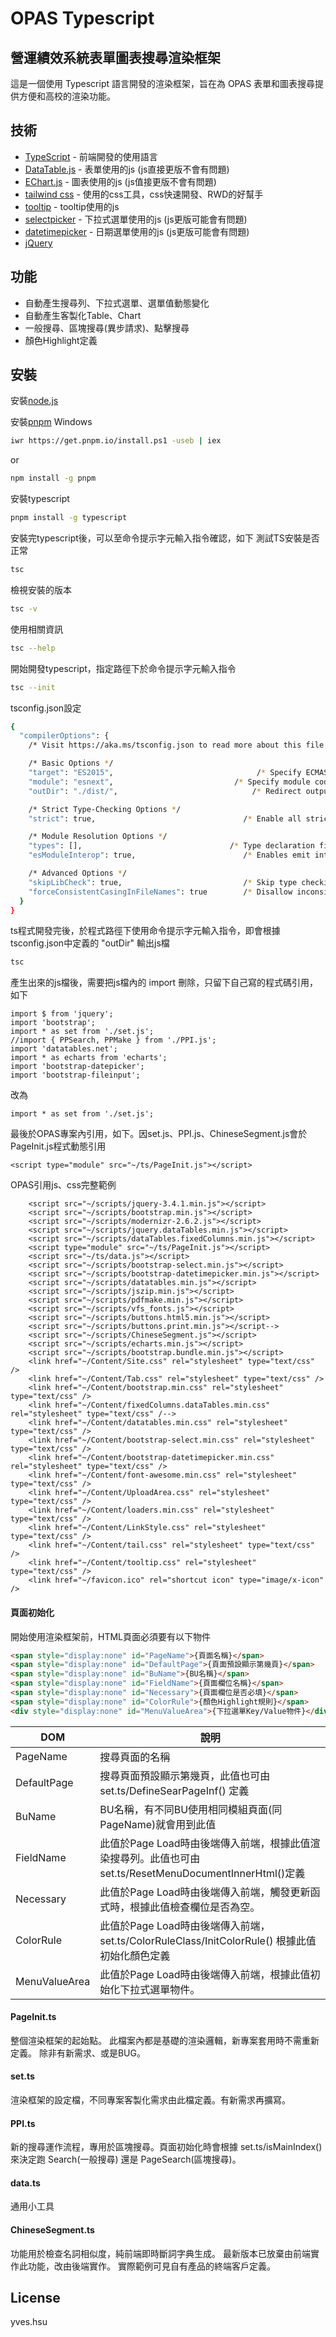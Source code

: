 # OPAS Typescript
## 營運績效系統表單圖表搜尋渲染框架

這是一個使用 Typescript 語言開發的渲染框架，旨在為 OPAS 表單和圖表搜尋提供方便和高校的渲染功能。

## 技術
- [TypeScript] - 前端開發的使用語言
- [DataTable.js] - 表單使用的js (js直接更版不會有問題)
- [EChart.js] - 圖表使用的js (js值接更版不會有問題)
- [tailwind css] - 使用的css工具，css快速開發、RWD的好幫手
- [tooltip] - tooltip使用的js
- [selectpicker] - 下拉式選單使用的js (js更版可能會有問題)
- [datetimepicker] - 日期選單使用的js (js更版可能會有問題)
- [jQuery]

## 功能

- 自動產生搜尋列、下拉式選單、選單值動態變化
- 自動產生客製化Table、Chart
- 一般搜尋、區塊搜尋(異步請求)、點擊搜尋
- 顏色Highlight定義


## 安裝
安裝[node.js]

安裝[pnpm](https://pnpm.io/zh-TW/installation)
Windows
```sh
iwr https://get.pnpm.io/install.ps1 -useb | iex
```
or
```sh
npm install -g pnpm
```

安裝typescript
```sh
pnpm install -g typescript
```
安裝完typescript後，可以至命令提示字元輸入指令確認，如下
測試TS安裝是否正常
```sh
tsc
```
檢視安裝的版本
```sh
tsc -v
```
使用相關資訊
```sh
tsc --help
```

開始開發typescript，指定路徑下於命令提示字元輸入指令
```sh
tsc --init
```
tsconfig.json設定
```sh
{
  "compilerOptions": {
    /* Visit https://aka.ms/tsconfig.json to read more about this file */

    /* Basic Options */
    "target": "ES2015",                                /* Specify ECMAScript target version: 'ES3' (default), 'ES5', 'ES2015', 'ES2016', 'ES2017', 'ES2018', 'ES2019', 'ES2020', 'ES2021', or 'ESNEXT'. */
    "module": "esnext",                           /* Specify module code generation: 'none', 'commonjs', 'amd', 'system', 'umd', 'es2015', 'es2020', or 'ESNext'. */
    "outDir": "./dist/",                              /* Redirect output structure to the directory. */

    /* Strict Type-Checking Options */
    "strict": true,                                 /* Enable all strict type-checking options. */

    /* Module Resolution Options */
    "types": [],                                 /* Type declaration files to be included in compilation. */
    "esModuleInterop": true,                        /* Enables emit interoperability between CommonJS and ES Modules via creation of namespace objects for all imports. Implies 'allowSyntheticDefaultImports'. */

    /* Advanced Options */
    "skipLibCheck": true,                           /* Skip type checking of declaration files. */
    "forceConsistentCasingInFileNames": true        /* Disallow inconsistently-cased references to the same file. */
  }
}
```

ts程式開發完後，於程式路徑下使用命令提示字元輸入指令，即會根據tsconfig.json中定義的 "outDir" 輸出js檔
```sh
tsc
```
產生出來的js檔後，需要把js檔內的 import 刪除，只留下自己寫的程式碼引用，如下
```
import $ from 'jquery';
import 'bootstrap';
import * as set from './set.js';
//import { PPSearch, PPMake } from './PPI.js';
import 'datatables.net';
import * as echarts from 'echarts';
import 'bootstrap-datepicker';
import 'bootstrap-fileinput';
```
改為
```
import * as set from './set.js';
```
最後於OPAS專案內引用，如下。因set.js、PPI.js、ChineseSegment.js會於PageInit.js程式動態引用
```
<script type="module" src="~/ts/PageInit.js"></script>
```
OPAS引用js、css完整範例
```
    <script src="~/scripts/jquery-3.4.1.min.js"></script>
    <script src="~/scripts/bootstrap.min.js"></script>
    <script src="~/scripts/modernizr-2.6.2.js"></script>
    <script src="~/scripts/jquery.dataTables.min.js"></script>
    <script src="~/scripts/dataTables.fixedColumns.min.js"></script>
    <script type="module" src="~/ts/PageInit.js"></script>
    <script src="~/ts/data.js"></script>
    <script src="~/scripts/bootstrap-select.min.js"></script>
    <script src="~/scripts/bootstrap-datetimepicker.min.js"></script>
    <script src="~/scripts/datatables.min.js"></script>
    <script src="~/scripts/jszip.min.js"></script>
    <script src="~/scripts/pdfmake.min.js"></script>
    <script src="~/scripts/vfs_fonts.js"></script>
    <script src="~/scripts/buttons.html5.min.js"></script>
    <script src="~/scripts/buttons.print.min.js"></script-->
    <script src="~/scripts/ChineseSegment.js"></script>
    <script src="~/scripts/echarts.min.js"></script>
    <script src="~/scripts/bootstrap.bundle.min.js"></script>
    <link href="~/Content/Site.css" rel="stylesheet" type="text/css" />
    <link href="~/Content/Tab.css" rel="stylesheet" type="text/css" />
    <link href="~/Content/bootstrap.min.css" rel="stylesheet" type="text/css" />
    <link href="~/Content/fixedColumns.dataTables.min.css" rel="stylesheet" type="text/css" /-->
    <link href="~/Content/datatables.min.css" rel="stylesheet" type="text/css" />
    <link href="~/Content/bootstrap-select.min.css" rel="stylesheet" type="text/css" />
    <link href="~/Content/bootstrap-datetimepicker.min.css" rel="stylesheet" type="text/css" />
    <link href="~/Content/font-awesome.min.css" rel="stylesheet" type="text/css" />
    <link href="~/Content/UploadArea.css" rel="stylesheet" type="text/css" />
    <link href="~/Content/loaders.min.css" rel="stylesheet" type="text/css" />
    <link href="~/Content/LinkStyle.css" rel="stylesheet" type="text/css" />
    <link href="~/Content/tail.css" rel="stylesheet" type="text/css" />
    <link href="~/Content/tooltip.css" rel="stylesheet" type="text/css" />
    <link href="~/favicon.ico" rel="shortcut icon" type="image/x-icon" />
```


#### 頁面初始化
開始使用渲染框架前，HTML頁面必須要有以下物件
```html
<span style="display:none" id="PageName">{頁面名稱}</span>
<span style="display:none" id="DefaultPage">{頁面預設顯示第幾頁}</span>
<span style="display:none" id="BuName">{BU名稱}</span>
<span style="display:none" id="FieldName">{頁面欄位名稱}</span>
<span style="display:none" id="Necessary">{頁面欄位是否必填}</span>
<span style="display:none" id="ColorRule">{顏色Highlight規則}</span>
<div style="display:none" id="MenuValueArea">{下拉選單Key/Value物件}</div>
```
| DOM | 說明 |
| ------ | ------ |
| PageName | 搜尋頁面的名稱 |
| DefaultPage | 搜尋頁面預設顯示第幾頁，此值也可由 set.ts/DefineSearPageInf() 定義 |
| BuName | BU名稱，有不同BU使用相同模組頁面(同PageName)就會用到此值 |
| FieldName | 此值於Page Load時由後端傳入前端，根據此值渲染搜尋列。此值也可由 set.ts/ResetMenuDocumentInnerHtml()定義 |
| Necessary | 此值於Page Load時由後端傳入前端，觸發更新函式時，根據此值檢查欄位是否為空。 |
| ColorRule | 此值於Page Load時由後端傳入前端，set.ts/ColorRuleClass/InitColorRule() 根據此值初始化顏色定義 |
| MenuValueArea | 此值於Page Load時由後端傳入前端，根據此值初始化下拉式選單物件。 |

#### PageInit.ts
整個渲染框架的起始點。
此檔案內都是基礎的渲染邏輯，新專案套用時不需重新定義。
除非有新需求、或是BUG。

#### set.ts
渲染框架的設定檔，不同專案客製化需求由此檔定義。有新需求再擴寫。

#### PPI.ts
新的搜尋運作流程，專用於區塊搜尋。頁面初始化時會根據 set.ts/isMainIndex() 來決定跑 Search(一般搜尋) 還是 PageSearch(區塊搜尋)。

#### data.ts
通用小工具

#### ChineseSegment.ts
功能用於檢查名詞相似度，純前端即時斷詞字典生成。
最新版本已放棄由前端實作此功能，改由後端實作。
實際範例可見自有產品的終端客戶定義。

## License
yves.hsu


   [TypeScript]: <https://www.typescriptlang.org/>
   [DataTable.js]: <https://datatables.net/>
   [EChart.js]: <https://echarts.apache.org/zh/index.html>
   [tailwind css]: <https://tailwindcss.com/>
   [jQuery]: <http://jquery.com>
   [tooltip]: <https://getbootstrap.com/docs/4.0/components/tooltips/>
   [selectpicker]: <https://developer.snapappointments.com/bootstrap-select/>
   [datetimepicker]: <https://getdatepicker.com/4/Options/>
   [node.js]: <https://nodejs.org/zh-tw/download>

